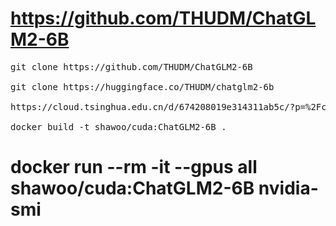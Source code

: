 # https://github.com/THUDM/ChatGLM2-6B

<pre>
git clone https://github.com/THUDM/ChatGLM2-6B

git clone https://huggingface.co/THUDM/chatglm2-6b

https://cloud.tsinghua.edu.cn/d/674208019e314311ab5c/?p=%2Fchatglm2-6b&mode=list

docker build -t shawoo/cuda:ChatGLM2-6B .
</pre>

# docker run --rm -it --gpus all shawoo/cuda:ChatGLM2-6B nvidia-smi
